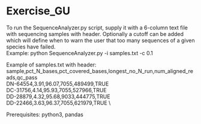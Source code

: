 # Exercise_GU

To run the SequenceAnalyzer.py script, supply it with a 6-column text file with sequencing samples with header. Optionally a cutoff can be added which will define when to warn the user that too many sequences of a given species have failed. \
Example: python SequenceAnalyzer.py -i samples.txt -c 0.1

Example of samples.txt with header: \
sample,pct_N_bases,pct_covered_bases,longest_no_N_run,num_aligned_reads,qc_pass \
DN-64554,3.91,96.07,7055,489499,TRUE \
DC-31756,4.14,95.93,7055,527966,TRUE \
DD-28879,4.32,95.68,9033,444775,TRUE \
DD-22466,3.63,96.37,7055,621979,TRUE \

Prerequisites: python3, pandas
